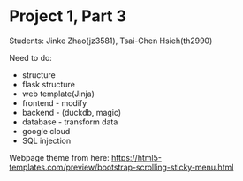 # Project 1, Part 3

Students: Jinke Zhao(jz3581), Tsai-Chen Hsieh(th2990)

Need to do:
- structure
- flask structure
- web template(Jinja)
- frontend - modify
- backend - (duckdb, magic)
- database - transform data
- google cloud 
- SQL injection

Webpage theme from here: https://html5-templates.com/preview/bootstrap-scrolling-sticky-menu.html